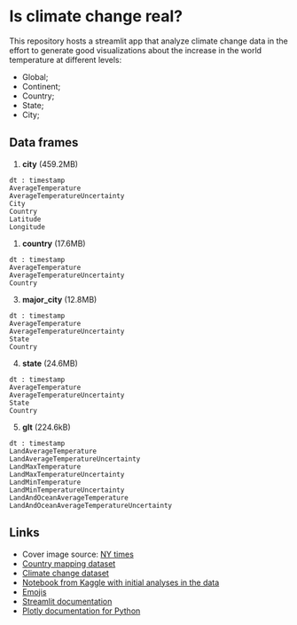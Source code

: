 # Is climate change real?

This repository hosts a streamlit app that analyze climate change data in the effort to generate good visualizations about the increase in the world temperature at different levels:

- Global;
- Continent;
- Country;
- State;
- City;

## Data frames

1. **city** (459.2MB)

```
dt : timestamp                    
AverageTemperature          
AverageTemperatureUncertainty 
City                        
Country                        
Latitude                      
Longitude 
```

1. **country** (17.6MB)

```
dt : timestamp                    
AverageTemperature          
AverageTemperatureUncertainty                         
Country
```

3. **major_city** (12.8MB)

```
dt : timestamp                    
AverageTemperature          
AverageTemperatureUncertainty 
State                     
Country     
```

4. **state** (24.6MB)

```
dt : timestamp                    
AverageTemperature          
AverageTemperatureUncertainty 
State                    
Country                        
```

5. **glt** (224.6kB)

```
dt : timestamp                    
LandAverageTemperature
LandAverageTemperatureUncertainty
LandMaxTemperature 
LandMaxTemperatureUncertainty
LandMinTemperature
LandMinTemperatureUncertainty
LandAndOceanAverageTemperature
LandAndOceanAverageTemperatureUncertainty
``` 

## Links

- Cover image source: [NY times](https://www.nytimes.com/interactive/2019/04/30/dining/climate-change-food-eating-habits.html?mtrref=www.google.com.br&gwh=5DCD4703C1C8C68507FB492B4CFA62DA&gwt=pay&assetType=PAYWALL)
- [Country mapping dataset](https://www.kaggle.com/andradaolteanu/country-mapping-iso-continent-region)
- [Climate change dataset](https://www.kaggle.com/berkeleyearth/climate-change-earth-surface-temperature-data)
- [Notebook from Kaggle with initial analyses in the data](https://www.kaggle.com/andradaolteanu/plotly-advanced-global-warming-analysis)
- [Emojis](https://gist.github.com/rxaviers/7360908)
- [Streamlit documentation](https://docs.streamlit.io/en/stable/api.html)
- [Plotly documentation for Python](https://plotly.com/python/)

